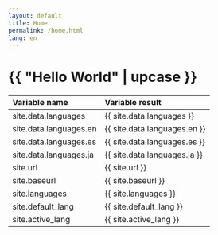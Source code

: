 ```yaml
---
layout: default
title: Home
permalink: /home.html
lang: en
---
```


# {{ "Hello World" | upcase }}

| Variable name | Variable result |
| :-- | :-- |
| site.data.languages | {{ site.data.languages }} |
| site.data.languages.en | {{ site.data.languages.en }} |
| site.data.languages.es | {{ site.data.languages.es }} |
| site.data.languages.ja | {{ site.data.languages.ja }} |
| site.url | {{ site.url }} |
| site.baseurl | {{ site.baseurl }} |
| site.languages | {{ site.languages }} |
| site.default_lang | {{ site.default_lang }} |
| site.active_lang | {{ site.active_lang }} |
